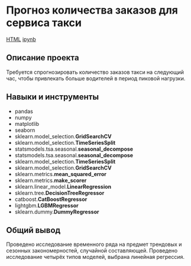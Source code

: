 # Прогноз количества заказов для сервиса такси

[HTML](https://github.com/aq2003/Portfolio/blob/main/Taxi%20Service/P12_Portfolio.html)     [ipynb](https://github.com/aq2003/Portfolio/blob/main/Taxi%20Service/P12_Portfolio.ipynb)

## Описание проекта

Требуется спрогнозировать количество заказов такси на следующий час, чтобы привлекать больше водителей в период пиковой нагрузки.

## Навыки и инструменты

- pandas
- numpy
- matplotlib
- seaborn
- sklearn.model_selection.**GridSearchCV**
- sklearn.model_selection.**TimeSeriesSplit**
- statsmodels.tsa.seasonal.**seasonal_decompose**
- statsmodels.tsa.seasonal.**seasonal_decompose**
- sklearn.model_selection.**TimeSeriesSplit**
- sklearn.model_selection.**GridSearchCV**
- sklearn.metrics.**mean_squared_error**
- sklearn.metrics.**make_scorer**
- sklearn.linear_model.**LinearRegression**
- sklearn.tree.**DecisionTreeRegressor**
- catboost.**CatBoostRegressor**
- lightgbm.**LGBMRegressor**
- sklearn.dummy.**DummyRegressor**

## 

## Общий вывод

Проведено исследование временного ряда на предмет трендовых и сезонных закономерностей, случайной составляющей. Проведено исследование четырёх типов моделей, выбрана линейная регрессия.

